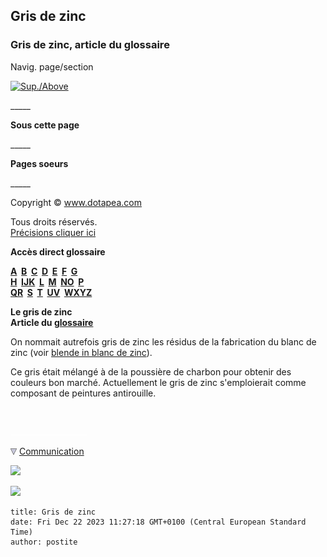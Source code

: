 ## Gris de zinc
### Gris de zinc, article du glossaire
 Navig. page/section

[![Sup./Above](_derived/up_cmp_themenoir010_up.gif)](g.html)

\_\_\_\_\_

**Sous cette page**

\_\_\_\_\_

**Pages soeurs**

\_\_\_\_\_

Copyright © www.dotapea.com

Tous droits réservés.  
[Précisions cliquer ici](droitscopie.html)

**Accès direct glossaire**

**[A](a.html)  [B](b.html)  [C](c.html)  [D](d.html)  [E](e.html)  [F](f.html)  [G](g.html)  
[H](h.html)  [IJK](ijk.html)  [L](l.html)  [M](m.html)  [NO](no.html)  [P](p.html)  
[QR](qr.html)  [S](s.html)  [T](t.html)  [UV](uv.html)  [WXYZ](wxyz.html)**

**Le gris de zinc  
Article du [glossaire](glossaire.html)**

On nommait autrefois gris de zinc les résidus de la fabrication du blanc de zinc (voir [blende in blanc de zinc](blancdezinc.html#blende)).

Ce gris était mélangé à de la poussière de charbon pour obtenir des couleurs bon marché. Actuellement le gris de zinc s'emploierait comme composant de peintures antirouille.



 

 ![](images/transparent122x1.gif)

![](images/flechebas.gif) [Communication](http://www.artrealite.com/annonceurs.htm) 

[![](https://cbonvin.fr/sites/regie.artrealite.com/visuels/campagne1.png)](index-2.html#20131014)

![](https://cbonvin.fr/sites/regie.artrealite.com/visuels/campagne2.png)
```
title: Gris de zinc
date: Fri Dec 22 2023 11:27:18 GMT+0100 (Central European Standard Time)
author: postite
```
